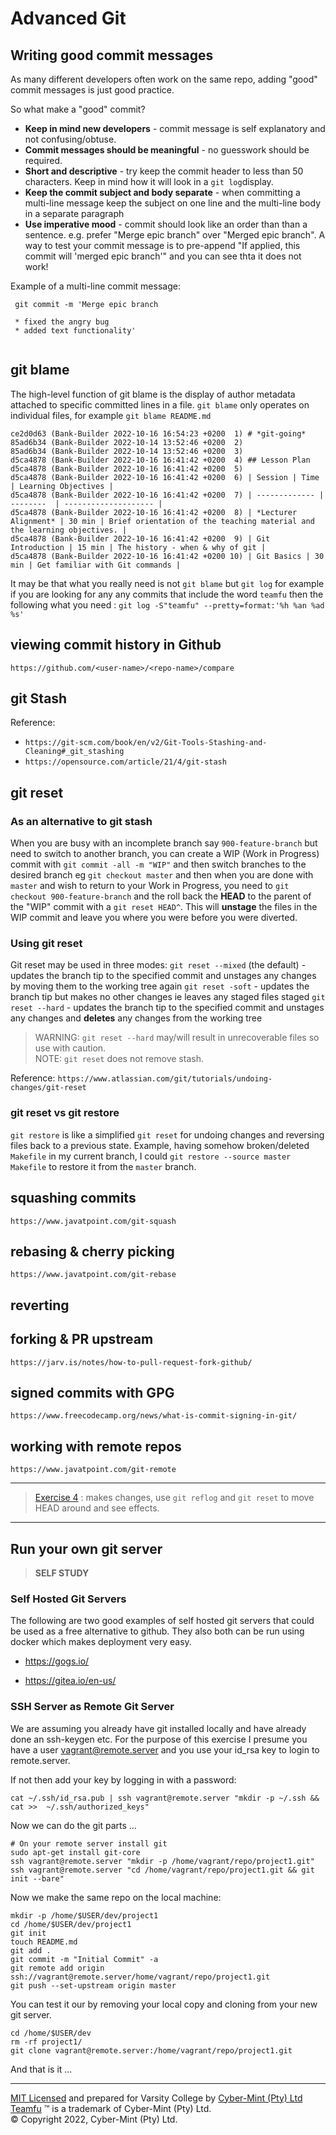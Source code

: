 # Advanced Git

## Writing good commit messages

As many different developers often work on the same repo, adding "good" commit messages is just good practice.

So what make a "good" commit?

- **Keep in mind new developers** - commit message is self explanatory and not confusing/obtuse.
- **Commit messages should be meaningful** - no guesswork should be required.
- **Short and descriptive** - try keep the commit header to less than 50 characters. Keep in mind how it will look in a `git log`display.
- **Keep the commit subject and body separate** - when committing a multi-line message keep the subject on one line and the multi-line body in a separate paragraph
- **Use imperative mood** - commit should look like an order than than a sentence. e.g. prefer "Merge epic branch" over "Merged epic branch". A way to test your commit message is to pre-append "If applied, this commit will 'merged epic branch'" and you can see thta it does not work!


Example of a multi-line commit message:
```
 git commit -m 'Merge epic branch
 
 * fixed the angry bug
 * added text functionality'
 
```
## git blame

The high-level function of git blame is the display of author metadata attached to specific committed lines in a file.
`git blame` only operates on individual files, for example `git blame README.md`

```
ce2d0d63 (Bank-Builder 2022-10-16 16:54:23 +0200  1) # *git-going*
85ad6b34 (Bank-Builder 2022-10-14 13:52:46 +0200  2) 
85ad6b34 (Bank-Builder 2022-10-14 13:52:46 +0200  3) 
d5ca4878 (Bank-Builder 2022-10-16 16:41:42 +0200  4) ## Lesson Plan
d5ca4878 (Bank-Builder 2022-10-16 16:41:42 +0200  5) 
d5ca4878 (Bank-Builder 2022-10-16 16:41:42 +0200  6) | Session | Time | Learning Objectives |
d5ca4878 (Bank-Builder 2022-10-16 16:41:42 +0200  7) | ------------- | --------  | -------------------- |
d5ca4878 (Bank-Builder 2022-10-16 16:41:42 +0200  8) | *Lecturer Alignment* | 30 min | Brief orientation of the teaching material and the learning objectives. |
d5ca4878 (Bank-Builder 2022-10-16 16:41:42 +0200  9) | Git Introduction | 15 min | The history - when & why of git |
d5ca4878 (Bank-Builder 2022-10-16 16:41:42 +0200 10) | Git Basics | 30 min | Get familiar with Git commands |
```

It may be that what you really need is not `git blame` but `git log` for example if you are looking for any any commits that include the word `teamfu` then the following what you need : `git log -S"teamfu" --pretty=format:'%h %an %ad %s'`

## viewing commit history in Github
`https://github.com/<user-name>/<repo-name>/compare`



## git Stash

Reference:
* `https://git-scm.com/book/en/v2/Git-Tools-Stashing-and-Cleaning#_git_stashing`
* `https://opensource.com/article/21/4/git-stash`

## git reset
### As an alternative to git stash 
When you are busy with an incomplete branch say `900-feature-branch` but need to switch to another branch, you can create a WIP (Work in Progress) commit with `git commit -all -m "WIP"` and then switch branches to the desired branch eg `git checkout master` and then when you are done with `master` and wish to return to your Work in Progress, you need to `git checkout 900-feature-branch` and the roll back the **HEAD** to the parent of the "WIP" commit with a `git reset HEAD^`.  This will **unstage** the files in the WIP commit and leave you where you were before you were diverted.

### Using git reset
Git reset may be used in three modes:
`git reset --mixed` (the default) - updates the branch tip to the specified commit and unstages any changes by moving them to the working tree again
`git reset -soft` - updates the branch tip but makes no other changes ie leaves any staged files staged
`git reset --hard` - updates the branch tip to the specified commit and unstages any changes and **deletes** any changes from the working tree

> WARNING: `git reset --hard` may/will result in unrecoverable files so use with caution.<br>NOTE: `git reset` does not remove stash.

Reference: `https://www.atlassian.com/git/tutorials/undoing-changes/git-reset`

### git reset vs git restore
`git restore` is like a simplified `git reset` for undoing changes and reversing files back to a previous state. Example, having somehow broken/deleted `Makefile` in my current branch, I could `git restore --source master Makefile` to restore it from the `master` branch.

## squashing commits
`https://www.javatpoint.com/git-squash`


## rebasing & cherry picking
`https://www.javatpoint.com/git-rebase`


## reverting



## forking & PR upstream
`https://jarv.is/notes/how-to-pull-request-fork-github/`


##  signed commits with GPG
`https://www.freecodecamp.org/news/what-is-commit-signing-in-git/`


## working with remote repos
`https://www.javatpoint.com/git-remote`


---

> [Exercise 4](./exercise-04.md) : makes changes, use `git reflog` and `git reset` to move HEAD around and see effects.


---

## Run your own git server
> **SELF STUDY**

### Self Hosted Git Servers

The following are two good examples of self hosted git servers that could be used as a free alternative to github.  They also both can be run using docker which makes deployment very easy.
* https://gogs.io/  

* https://gitea.io/en-us/


### SSH Server as Remote Git Server
We are assuming you already have git installed locally and have already done an ssh-keygen etc.  For the purpose of this exercise I presume you have a user vagrant@remote.server and you use your id_rsa key to login to remote.server.

If not then add your key by logging in with a password:
```
cat ~/.ssh/id_rsa.pub | ssh vagrant@remote.server "mkdir -p ~/.ssh && cat >>  ~/.ssh/authorized_keys"
```

Now we can do the git parts ...
```
# On your remote server install git
sudo apt-get install git-core
ssh vagrant@remote.server "mkdir -p /home/vagrant/repo/project1.git"
ssh vagrant@remote.server "cd /home/vagrant/repo/project1.git && git init --bare"
```

Now we make the same repo on the local machine:
```
mkdir -p /home/$USER/dev/project1
cd /home/$USER/dev/project1
git init
touch README.md
git add .
git commit -m "Initial Commit" -a
git remote add origin ssh://vagrant@remote.server/home/vagrant/repo/project1.git
git push --set-upstream origin master
```

You can test it our by removing your local copy and cloning from your new git server.

```
cd /home/$USER/dev
rm -rf project1/
git clone vagrant@remote.server:/home/vagrant/repo/project1.git
```

And that is it ...


---
[MIT Licensed](LICENSE) and prepared for Varsity College by [Cyber-Mint (Pty) Ltd](https://www.cyber-mint.com)<br>
[Teamfu](https://teamfu.tech) &trade; is a trademark of Cyber-Mint (Pty) Ltd.<br>
&copy; Copyright 2022, Cyber-Mint (Pty) Ltd.  